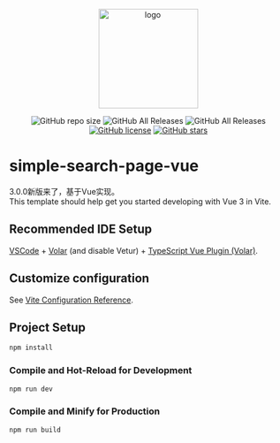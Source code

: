 <p align="center">
  <a href="https://hao.zdsr.cn/" target="_blank">
    <img width="180" src="https://s1.ax1x.com/2020/06/13/tvwVuF.png" alt="logo">
  </a>
</p>
<p align="center">
  <img alt="GitHub repo size" src="https://img.shields.io/github/repo-size/zzd/Simple-Search-Page">
  <img alt="GitHub All Releases" src="https://img.shields.io/github/downloads/zzd/Simple-Search-Page/total">
  <img alt="GitHub All Releases" src="https://img.shields.io/github/downloads/zzd/Simple-Search-Page/latest/total">
  <a href="https://github.com/zzd/Simple-Search-Page/blob/master/LICENSE"><img alt="GitHub license" src="https://img.shields.io/github/license/zzd/Simple-Search-Page"></a>
  <a href="https://github.com/zzd/Simple-Search-Page/stargazers"><img alt="GitHub stars" src="https://img.shields.io/github/stars/zzd/Simple-Search-Page?style=social"></a>
</p>

# simple-search-page-vue

3.0.0新版来了，基于Vue实现。  
This template should help get you started developing with Vue 3 in Vite.

## Recommended IDE Setup

[VSCode](https://code.visualstudio.com/) + [Volar](https://marketplace.visualstudio.com/items?itemName=Vue.volar) (and disable Vetur) + [TypeScript Vue Plugin (Volar)](https://marketplace.visualstudio.com/items?itemName=Vue.vscode-typescript-vue-plugin).

## Customize configuration

See [Vite Configuration Reference](https://vitejs.dev/config/).

## Project Setup

```sh
npm install
```

### Compile and Hot-Reload for Development

```sh
npm run dev
```

### Compile and Minify for Production

```sh
npm run build
```
